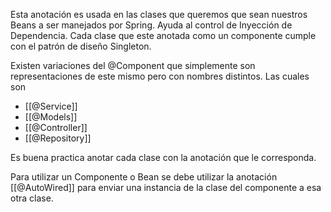 Esta anotación es usada en las clases que queremos que sean nuestros Beans a ser manejados por Spring. Ayuda al control de Inyección de Dependencia. Cada clase que este anotada como un componente cumple con el patrón de diseño Singleton.

Existen variaciones del @Component que simplemente son representaciones de este mismo pero con nombres distintos. Las cuales son

- [[@Service]]
- [[@Models]]
- [[@Controller]]
- [[@Repository]]

Es buena practica anotar cada clase con la anotación que le corresponda.

Para utilizar un Componente o Bean se debe utilizar la anotación [[@AutoWired]] para enviar una instancia de la clase del componente a esa otra clase.
